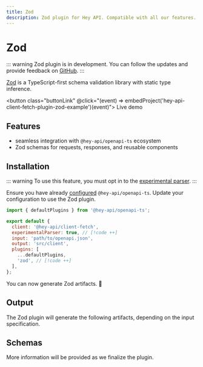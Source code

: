 ```yaml
---
title: Zod
description: Zod plugin for Hey API. Compatible with all our features.
---
```


# Zod

::: warning
Zod plugin is in development. You can follow the updates and provide feedback on [GitHub](https://github.com/hey-api/openapi-ts/issues/876).
:::

[Zod](https://zod.dev/) is a TypeScript-first schema validation library with static type inference.

<button class="buttonLink" @click="(event) => embedProject('hey-api-client-fetch-plugin-zod-example')(event)">
Live demo
</button>

## Features

- seamless integration with `@hey-api/openapi-ts` ecosystem
- Zod schemas for requests, responses, and reusable components

## Installation

::: warning
To use this feature, you must opt in to the [experimental parser](/openapi-ts/configuration#parser).
:::

Ensure you have already [configured](/openapi-ts/get-started) `@hey-api/openapi-ts`. Update your configuration to use the Zod plugin.

```js
import { defaultPlugins } from '@hey-api/openapi-ts';

export default {
  client: '@hey-api/client-fetch',
  experimentalParser: true, // [!code ++]
  input: 'path/to/openapi.json',
  output: 'src/client',
  plugins: [
    ...defaultPlugins,
    'zod', // [!code ++]
  ],
};
```

You can now generate Zod artifacts. 🎉

## Output

The Zod plugin will generate the following artifacts, depending on the input specification.

## Schemas

More information will be provided as we finalize the plugin.

<!--@include: ../examples.md-->
<!--@include: ../sponsorship.md-->

